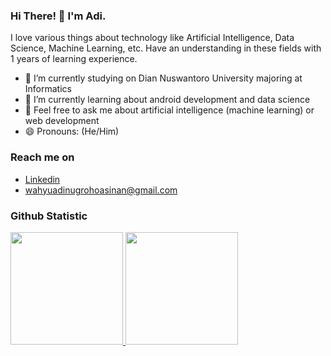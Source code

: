 ### Hi There! 👋 I'm Adi.

I love various things about technology like Artificial Intelligence, Data Science, Machine Learning, etc. Have an understanding in these fields with 1 years of learning experience.

- 🔭 I’m currently studying on Dian Nuswantoro University majoring at Informatics
- 🌱 I’m currently learning about android development and data science
- 💬 Feel free to ask me about artificial intelligence (machine learning) or web development
- 😄 Pronouns: (He/Him)

### Reach me on
- [Linkedin](https://www.linkedin.com/in/wahyuadinugroho/)
- wahyuadinugrohoasinan@gmail.com

### Github Statistic
<p align="left">
<a href="https://github.com/wahyu-adi-n">
  <img height="180em" src="https://github-readme-stats-eight-theta.vercel.app/api?username=wahyu-adi-n&show_icons=true&theme=algolia&include_all_commits=true&count_private=true"/>
  <img height="180em" src="https://github-readme-stats-eight-theta.vercel.app/api/top-langs/?username=wahyu-adi-n&layout=compact&langs_count=8&theme=algolia"/>
</a>
</p>
<!--
**wahyu-adi-n/wahyu-adi-n** is a ✨ _special_ ✨ repository because its `README.md` (this file) appears on your GitHub profile.

Here are some ideas to get you started:

- 🔭 I’m currently working on ...
- 🌱 I’m currently learning ...
- 👯 I’m looking to collaborate on ...
- 🤔 I’m looking for help with ...
- 💬 Ask me about ...
- 📫 How to reach me: ...
- 😄 Pronouns: ...
- ⚡ Fun fact: ...
-->

